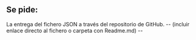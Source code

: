 ## Se pide:
La entrega del fichero JSON a través del repositorio de GitHub.
-- (incluir enlace directo al fichero o carpeta con Readme.md) --
